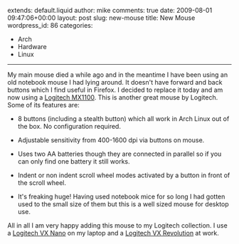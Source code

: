 extends: default.liquid
author: mike
comments: true
date: 2009-08-01 09:47:06+00:00
layout: post
slug: new-mouse
title: New Mouse
wordpress_id: 86
categories:
- Arch
- Hardware
- Linux
---

My main mouse died a while ago and in the meantime I have been using an old notebook mouse I had lying around. It doesn't have forward and back buttons which I find useful in Firefox. I decided to replace it today and am now using a [Logitech MX1100](http://www.logitech.com/index.cfm/mice_pointers/mice/devices/4676&cl=US,EN). This is another great mouse by Logitech. Some of its features are:




  * 8 buttons (including a stealth button) which all work in Arch Linux out of the box. No configuration required.


  * Adjustable sensitivity from 400-1600 dpi via buttons on mouse.


  * Uses two AA batteries though they are connected in parallel so if you can only find one battery it still works.


  * Indent or non indent scroll wheel modes activated by a button in front of the scroll wheel.


  * It's freaking huge! Having used notebook mice for so long I had gotten used to the small size of them but this is a well sized mouse for desktop use.



All in all I am very happy adding this mouse to my Logitech collection. I use a [Logitech VX Nano](http://www.logitech.com/index.cfm/mice_pointers/mice/devices/3271&cl=US,EN) on my laptop and a [Logitech VX Revolution](http://www.logitech.com/index.cfm/mice_pointers/mice/devices/165&cl=US,EN) at work.
